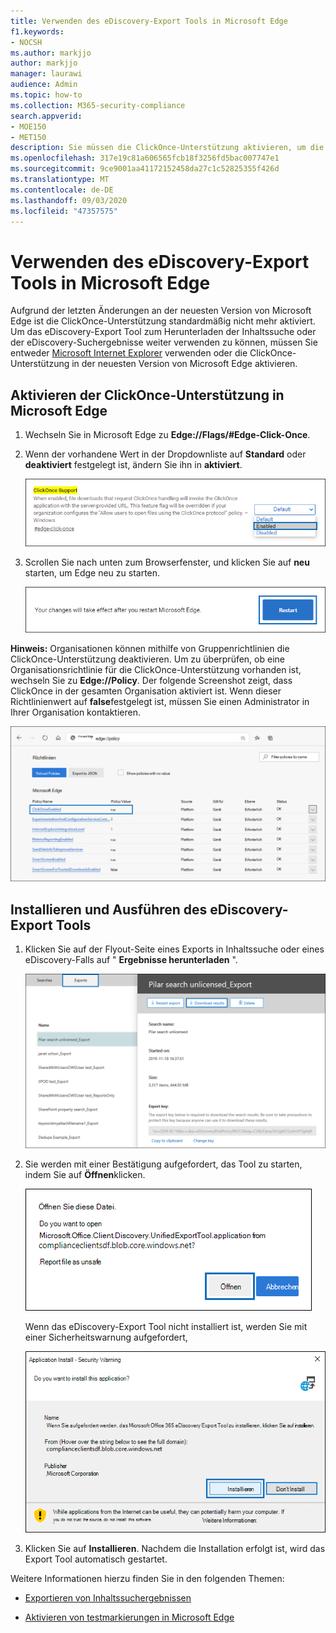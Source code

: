 ```yaml
---
title: Verwenden des eDiscovery-Export Tools in Microsoft Edge
f1.keywords:
- NOCSH
ms.author: markjjo
author: markjjo
manager: laurawi
audience: Admin
ms.topic: how-to
ms.collection: M365-security-compliance
search.appverid:
- MOE150
- MET150
description: Sie müssen die ClickOnce-Unterstützung aktivieren, um die neueste Version von Microsoft Edge zum Herunterladen von Suchergebnissen aus der Inhaltssuche und von eDiscovery im Security and Compliance Center zu verwenden.
ms.openlocfilehash: 317e19c81a606565fcb18f3256fd5bac007747e1
ms.sourcegitcommit: 9ce9001aa41172152458da27c1c52825355f426d
ms.translationtype: MT
ms.contentlocale: de-DE
ms.lasthandoff: 09/03/2020
ms.locfileid: "47357575"
---
```

# <a name="use-the-ediscovery-export-tool-in-microsoft-edge"></a>Verwenden des eDiscovery-Export Tools in Microsoft Edge

Aufgrund der letzten Änderungen an der neuesten Version von Microsoft Edge ist die ClickOnce-Unterstützung standardmäßig nicht mehr aktiviert. Um das eDiscovery-Export Tool zum Herunterladen der Inhaltssuche oder der eDiscovery-Suchergebnisse weiter verwenden zu können, müssen Sie entweder [Microsoft Internet Explorer](https://support.microsoft.com/help/17621/internet-explorer-downloads) verwenden oder die ClickOnce-Unterstützung in der neuesten Version von Microsoft Edge aktivieren.

## <a name="enable-clickonce-support-in-microsoft-edge"></a>Aktivieren der ClickOnce-Unterstützung in Microsoft Edge

1. Wechseln Sie in Microsoft Edge zu **Edge://Flags/#Edge-Click-Once**.

2. Wenn der vorhandene Wert in der Dropdownliste auf **Standard** oder **deaktiviert** festgelegt ist, ändern Sie ihn in **aktiviert**.

   ![Auswählen aus Dropdownliste aktiviert](../media/ClickOnceimage1.png)

3. Scrollen Sie nach unten zum Browserfenster, und klicken Sie auf **neu** starten, um Edge neu zu starten.

   ![Klicken Sie auf neu starten](../media/ClickOnceimage2.png)

**Hinweis:** Organisationen können mithilfe von Gruppenrichtlinien die ClickOnce-Unterstützung deaktivieren. Um zu überprüfen, ob eine Organisationsrichtlinie für die ClickOnce-Unterstützung vorhanden ist, wechseln Sie zu **Edge://Policy**. Der folgende Screenshot zeigt, dass ClickOnce in der gesamten Organisation aktiviert ist. Wenn dieser Richtlinienwert auf **false**festgelegt ist, müssen Sie einen Administrator in Ihrer Organisation kontaktieren.

![Liste der Edge-Organisationsrichtlinien](../media/ClickOnceimage3.png)

## <a name="install-and-run-the-ediscovery-export-tool"></a>Installieren und Ausführen des eDiscovery-Export Tools

1. Klicken Sie auf der Flyout-Seite eines Exports in Inhaltssuche oder eines eDiscovery-Falls auf " **Ergebnisse herunterladen** ".

   ![Klicken Sie auf der Flyout-Seite auf Download Ergebnisse, um Suchergebnisse herunterzuladen.](../media/ClickOnceExport1.png)

2. Sie werden mit einer Bestätigung aufgefordert, das Tool zu starten, indem Sie auf **Öffnen**klicken.

   ![Klicken Sie auf öffnen, um das eDiscovery-Export Tool zu starten](../media/ClickOnceimage4.png)

   Wenn das eDiscovery-Export Tool nicht installiert ist, werden Sie mit einer Sicherheitswarnung aufgefordert, 

   ![Klicken Sie auf installieren, um das eDiscovery-Export Tool zu installieren](../media/ClickOnceimage5.png)

3. Klicken Sie auf **Installieren**. Nachdem die Installation erfolgt ist, wird das Export Tool automatisch gestartet.

Weitere Informationen hierzu finden Sie in den folgenden Themen:

- [Exportieren von Inhaltssuchergebnissen ](export-search-results.md)

- [Aktivieren von testmarkierungen in Microsoft Edge](https://microsoftedgesupport.microsoft.com/hc/articles/360034075294-How-to-enable-experiment-flags-in-Microsoft-Edge-Insider-channels)
